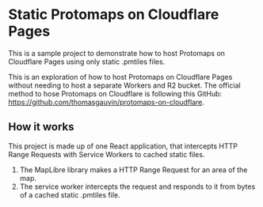 # Static Protomaps on Cloudflare Pages

This is a sample project to demonstrate how to host Protomaps on Cloudflare Pages using only static .pmtiles files.

This is an exploration of how to host Protomaps on Cloudflare Pages without needing to host a separate Workers and R2 bucket. The official method to hose Protomaps on Cloudflare is following this GitHub: https://github.com/thomasgauvin/protomaps-on-cloudflare.

## How it works 

This project is made up of one React application, that intercepts HTTP Range Requests with Service Workers to cached static files.

1. The MapLibre library makes a HTTP Range Request for an area of the map.
2. The service worker intercepts the request and responds to it from bytes of a cached static .pmtiles file. 
